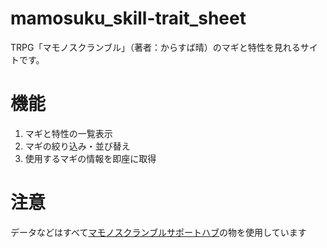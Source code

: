 # mamosuku_skill-trait_sheet
TRPG「マモノスクランブル」（著者：からすば晴）のマギと特性を見れるサイトです。

# 機能
1. マギと特性の一覧表示
2. マギの絞り込み・並び替え
3. 使用するマギの情報を即座に取得

# 注意
データなどはすべて[マモノスクランブルサポートハブ](https://karasuba-sei.biz/officialsite/?page_id=105)の物を使用しています

